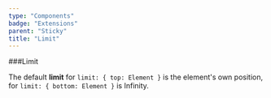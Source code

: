 ```yaml
---
type: "Components"
badge: "Extensions"
parent: "Sticky"
title: "Limit"
---
```


###Limit

The default **limit** for `limit: { top: Element }` is the element's own position, for `limit: { bottom: Element }` is Infinity.

<demo>
  <div class="gatsby_demo_item" data-iframe="iframe/demos/sticky/limit">
  </div>
</demo>
